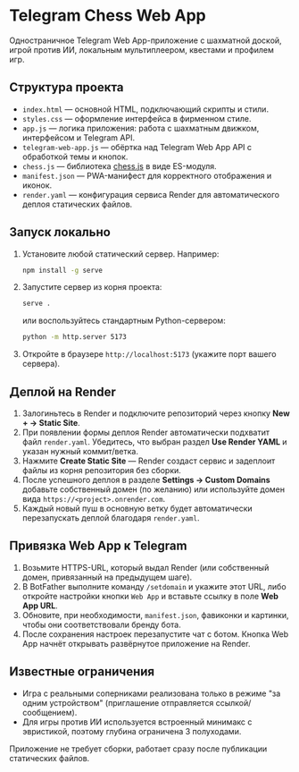 # Telegram Chess Web App

Одностраничное Telegram Web App-приложение с шахматной доской, игрой против ИИ, локальным мультиплеером, квестами и профилем игр.

## Структура проекта

- `index.html` — основной HTML, подключающий скрипты и стили.
- `styles.css` — оформление интерфейса в фирменном стиле.
- `app.js` — логика приложения: работа с шахматным движком, интерфейсом и Telegram API.
- `telegram-web-app.js` — обёртка над Telegram Web App API с обработкой темы и кнопок.
- `chess.js` — библиотека [chess.js](https://github.com/jhlywa/chess.js) в виде ES-модуля.
- `manifest.json` — PWA-манифест для корректного отображения и иконок.
- `render.yaml` — конфигурация сервиса Render для автоматического деплоя статических файлов.

## Запуск локально

1. Установите любой статический сервер. Например:
   ```bash
   npm install -g serve
   ```
2. Запустите сервер из корня проекта:
   ```bash
   serve .
   ```
   или воспользуйтесь стандартным Python-сервером:
   ```bash
   python -m http.server 5173
   ```
3. Откройте в браузере `http://localhost:5173` (укажите порт вашего сервера).

## Деплой на Render

1. Залогиньтесь в Render и подключите репозиторий через кнопку **New + → Static Site**.
2. При появлении формы деплоя Render автоматически подхватит файл `render.yaml`. Убедитесь, что выбран раздел **Use Render YAML** и указан нужный коммит/ветка.
3. Нажмите **Create Static Site** — Render создаст сервис и задеплоит файлы из корня репозитория без сборки.
4. После успешного деплоя в разделе **Settings → Custom Domains** добавьте собственный домен (по желанию) или используйте домен вида `https://<project>.onrender.com`.
5. Каждый новый пуш в основную ветку будет автоматически перезапускать деплой благодаря `render.yaml`.

## Привязка Web App к Telegram

1. Возьмите HTTPS-URL, который выдал Render (или собственный домен, привязанный на предыдущем шаге).
2. В BotFather выполните команду `/setdomain` и укажите этот URL, либо откройте настройки кнопки `Web App` и вставьте ссылку в поле **Web App URL**.
3. Обновите, при необходимости, `manifest.json`, фавиконки и картинки, чтобы они соответствовали бренду бота.
4. После сохранения настроек перезапустите чат с ботом. Кнопка Web App начнёт открывать развёрнутое приложение на Render.

## Известные ограничения

- Игра с реальными соперниками реализована только в режиме "за одним устройством" (приглашение отправляется ссылкой/сообщением).
- Для игры против ИИ используется встроенный минимакс с эвристикой, поэтому глубина ограничена 3 полуходами.

Приложение не требует сборки, работает сразу после публикации статических файлов.
